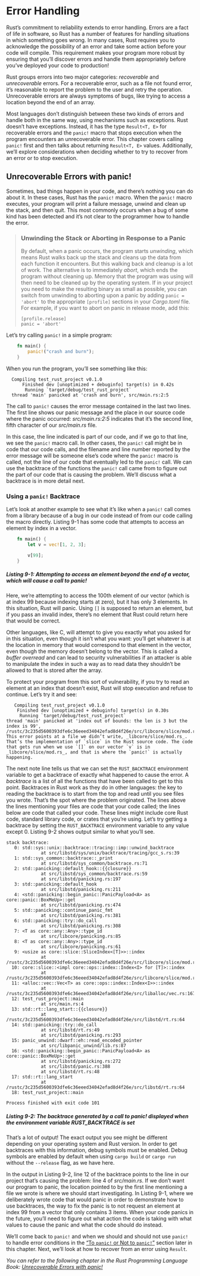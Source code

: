 # Error Handling

Rust’s commitment to reliability extends to error handling. Errors are a fact of life in software, so Rust has a number of features for handling situations in which something goes wrong. In many cases, Rust requires you to acknowledge the possibility of an error and take some action before your code will compile. This requirement makes your program more robust by ensuring that you’ll discover errors and handle them appropriately before you’ve deployed your code to production!

Rust groups errors into two major categories: _recoverable_ and _unrecoverable_ errors. For a recoverable error, such as a file not found error, it’s reasonable to report the problem to the user and retry the operation. Unrecoverable errors are always symptoms of bugs, like trying to access a location beyond the end of an array.

Most languages don’t distinguish between these two kinds of errors and handle both in the same way, using mechanisms such as exceptions. Rust doesn’t have exceptions. Instead, it has the type `Result<T, E>` for recoverable errors and the `panic!` macro that stops execution when the program encounters an unrecoverable error. This chapter covers calling `panic!` first and then talks about returning `Result<T, E>` values. Additionally, we’ll explore considerations when deciding whether to try to recover from an error or to stop execution.

## Unrecoverable Errors with panic!

Sometimes, bad things happen in your code, and there’s nothing you can do about it. In these cases, Rust has the `panic!` macro. When the `panic!` macro executes, your program will print a failure message, unwind and clean up the stack, and then quit. This most commonly occurs when a bug of some kind has been detected and it’s not clear to the programmer how to handle the error.


> ### Unwinding the Stack or Aborting in Response to a Panic
>
> By default, when a panic occurs, the program starts _unwinding_, which means Rust walks back up the stack and cleans up the data from each function it encounters. But this walking back and cleanup is a lot of work. The alternative is to immediately _abort_, which ends the program without cleaning up. Memory that the program was using will then need to be cleaned up by the operating system. If in your project you need to make the resulting binary as small as possible, you can switch from unwinding to aborting upon a panic by adding `panic = 'abort'` to the appropriate `[profile]` sections in your _Cargo.toml_ file. For example, if you want to abort on panic in release mode, add this:
> 
>     [profile.release]
>     panic = 'abort'

Let’s try calling `panic!` in a simple program:

```rust
    fn main() {
        panic!("crash and burn");
    }
```

When you run the program, you’ll see something like this:

```text
  Compiling test_rust_project v0.1.0
      Finished dev [unoptimized + debuginfo] target(s) in 0.42s
       Running `target/debug/test_rust_project`
  thread 'main' panicked at 'crash and burn', src/main.rs:2:5
```

The call to `panic!` causes the error message contained in the last two lines. The first line shows our panic message and the place in our source code where the panic occurred: _src/main.rs:2:5_ indicates that it’s the second line, fifth character of our _src/main.rs_ file.

In this case, the line indicated is part of our code, and if we go to that line, we see the `panic!` macro call. In other cases, the `panic!` call might be in code that our code calls, and the filename and line number reported by the error message will be someone else’s code where the `panic!` macro is called, not the line of our code that eventually led to the `panic!` call. We can use the backtrace of the functions the `panic!` call came from to figure out the part of our code that is causing the problem. We’ll discuss what a backtrace is in more detail next.

### Using a `panic!` Backtrace

Let’s look at another example to see what it’s like when a `panic!` call comes from a library because of a bug in our code instead of from our code calling the macro directly. Listing 9-1 has some code that attempts to access an element by index in a vector.

```rust
    fn main() {
        let v = vec![1, 2, 3];

        v[99];
    }
```

##### Listing 9-1: Attempting to access an element beyond the end of a vector, which will cause a call to panic!

Here, we’re attempting to access the 100th element of our vector (which is at index 99 because indexing starts at zero), but it has only 3 elements. In this situation, Rust will panic. Using `[]` is supposed to return an element, but if you pass an invalid index, there’s no element that Rust could return here that would be correct.

Other languages, like C, will attempt to give you exactly what you asked for in this situation, even though it isn’t what you want: you’ll get whatever is at the location in memory that would correspond to that element in the vector, even though the memory doesn’t belong to the vector. This is called a _buffer overread_ and can lead to security vulnerabilities if an attacker is able to manipulate the index in such a way as to read data they shouldn’t be allowed to that is stored after the array.

To protect your program from this sort of vulnerability, if you try to read an element at an index that doesn’t exist, Rust will stop execution and refuse to continue. Let’s try it and see:

```text
   Compiling test_rust_project v0.1.0
    Finished dev [unoptimized + debuginfo] target(s) in 0.30s
     Running `target/debug/test_rust_project`
thread 'main' panicked at 'index out of bounds: the len is 3 but the index is 99', /rustc/3c235d5600393dfe6c36eeed34042efad8d4f26e/src/libcore/slice/mod.rs:2686:10
This error points at a file we didn’t write, _libcore/slice/mod.rs_. That’s the implementation of `slice` in the Rust source code. The code that gets run when we use `[]` on our vector `v` is in _libcore/slice/mod.rs_, and that is where the `panic!` is actually happening.
```

The next note line tells us that we can set the `RUST_BACKTRACE` environment variable to get a backtrace of exactly what happened to cause the error. A _backtrace_ is a list of all the functions that have been called to get to this point. Backtraces in Rust work as they do in other languages: the key to reading the backtrace is to start from the top and read until you see files you wrote. That’s the spot where the problem originated. The lines above the lines mentioning your files are code that your code called; the lines below are code that called your code. These lines might include core Rust code, standard library code, or crates that you’re using. Let’s try getting a backtrace by setting the `RUST_BACKTRACE` environment variable to any value except 0. Listing 9-2 shows output similar to what you’ll see.

```text
stack backtrace:
   0: std::sys::unix::backtrace::tracing::imp::unwind_backtrace
             at src/libstd/sys/unix/backtrace/tracing/gcc_s.rs:39
   1: std::sys_common::backtrace::_print
             at src/libstd/sys_common/backtrace.rs:71
   2: std::panicking::default_hook::{{closure}}
             at src/libstd/sys_common/backtrace.rs:59
             at src/libstd/panicking.rs:197
   3: std::panicking::default_hook
             at src/libstd/panicking.rs:211
   4: <std::panicking::begin_panic::PanicPayload<A> as core::panic::BoxMeUp>::get
             at src/libstd/panicking.rs:474
   5: std::panicking::continue_panic_fmt
             at src/libstd/panicking.rs:381
   6: std::panicking::try::do_call
             at src/libstd/panicking.rs:308
   7: <T as core::any::Any>::type_id
             at src/libcore/panicking.rs:85
   8: <T as core::any::Any>::type_id
             at src/libcore/panicking.rs:61
   9: <usize as core::slice::SliceIndex<[T]>>::index
             at /rustc/3c235d5600393dfe6c36eeed34042efad8d4f26e/src/libcore/slice/mod.rs:2686
  10: core::slice::<impl core::ops::index::Index<I> for [T]>::index
             at /rustc/3c235d5600393dfe6c36eeed34042efad8d4f26e/src/libcore/slice/mod.rs:2543
  11: <alloc::vec::Vec<T> as core::ops::index::Index<I>>::index
             at /rustc/3c235d5600393dfe6c36eeed34042efad8d4f26e/src/liballoc/vec.rs:1677
  12: test_rust_project::main
             at src/main.rs:4
  13: std::rt::lang_start::{{closure}}
             at /rustc/3c235d5600393dfe6c36eeed34042efad8d4f26e/src/libstd/rt.rs:64
  14: std::panicking::try::do_call
             at src/libstd/rt.rs:49
             at src/libstd/panicking.rs:293
  15: panic_unwind::dwarf::eh::read_encoded_pointer
             at src/libpanic_unwind/lib.rs:87
  16: <std::panicking::begin_panic::PanicPayload<A> as core::panic::BoxMeUp>::get
             at src/libstd/panicking.rs:272
             at src/libstd/panic.rs:388
             at src/libstd/rt.rs:48
  17: std::rt::lang_start
             at /rustc/3c235d5600393dfe6c36eeed34042efad8d4f26e/src/libstd/rt.rs:64
  18: test_rust_project::main

Process finished with exit code 101
```

##### Listing 9-2: The backtrace generated by a call to panic! displayed when the environment variable RUST_BACKTRACE is set

That’s a lot of output! The exact output you see might be different depending on your operating system and Rust version. In order to get backtraces with this information, debug symbols must be enabled. Debug symbols are enabled by default when using `cargo build` or `cargo run` without the `--release` flag, as we have here.

In the output in Listing 9-2, line 12 of the backtrace points to the line in our project that’s causing the problem: line 4 of _src/main.rs_. If we don’t want our program to panic, the location pointed to by the first line mentioning a file we wrote is where we should start investigating. In Listing 9-1, where we deliberately wrote code that would panic in order to demonstrate how to use backtraces, the way to fix the panic is to not request an element at index 99 from a vector that only contains 3 items. When your code panics in the future, you’ll need to figure out what action the code is taking with what values to cause the panic and what the code should do instead.

We’ll come back to `panic!` and when we should and should not use `panic!` to handle error conditions in the [“To `panic!` or Not to `panic!`”](ch09-03-to-panic-or-not-to-panic.html#to-panic-or-not-to-panic) section later in this chapter. Next, we’ll look at how to recover from an error using `Result`.

_You can refer to the following chapter in the Rust Programming Language Book:
[Unrecoverable Errors with panic!](https://doc.rust-lang.org/book/ch09-01-unrecoverable-errors-with-panic.html#unrecoverable-errors-with-panic)_